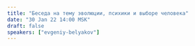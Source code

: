 ```yaml
---
title: "Беседа на тему эволюции, психики и выборе человека"
date: "30 Jan 22 14:00 MSK"
draft: false
speakers: ["evgeniy-belyakov"]
---
```

